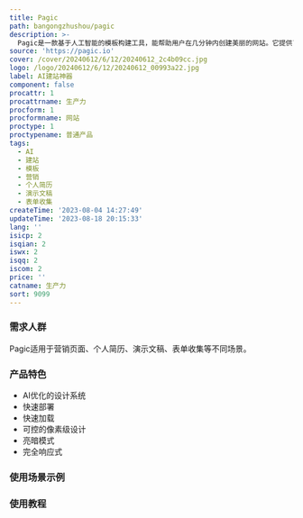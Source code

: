 ```yaml
---
title: Pagic
path: bangongzhushou/pagic
description: >-
  Pagic是一款基于人工智能的模板构建工具，能帮助用户在几分钟内创建美丽的网站。它提供了各种功能和优势，包括AI优化的设计和文案、快速部署、快速加载、可控的像素级设计、亮暗模式、完全响应式等。Pagic适用于营销页面、个人简历、演示文稿、表单收集等不同场景，用户可以免费注册并使用。
source: 'https://pagic.io'
cover: /cover/20240612/6/12/20240612_2c4b09cc.jpg
logo: /logo/20240612/6/12/20240612_00993a22.jpg
label: AI建站神器
component: false
procattr: 1
procattrname: 生产力
procform: 1
procformname: 网站
proctype: 1
proctypename: 普通产品
tags:
  - AI
  - 建站
  - 模板
  - 营销
  - 个人简历
  - 演示文稿
  - 表单收集
createTime: '2023-08-04 14:27:49'
updateTime: '2023-08-18 20:15:33'
lang: ''
isicp: 2
isqian: 2
iswx: 2
isqq: 2
iscom: 2
price: ''
catname: 生产力
sort: 9099
---
```




### 需求人群
Pagic适用于营销页面、个人简历、演示文稿、表单收集等不同场景。

### 产品特色
- AI优化的设计系统
- 快速部署
- 快速加载
- 可控的像素级设计
- 亮暗模式
- 完全响应式

### 使用场景示例


### 使用教程


  
